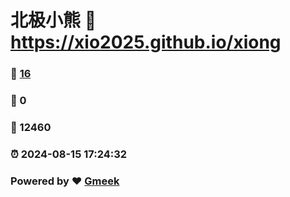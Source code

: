 # 北极小熊 :link: https://xio2025.github.io/xiong 
### :page_facing_up: [16](https://xio2025.github.io/xiong/tag.html) 
### :speech_balloon: 0 
### :hibiscus: 12460 
### :alarm_clock: 2024-08-15 17:24:32 
### Powered by :heart: [Gmeek](https://github.com/Meekdai/Gmeek)
